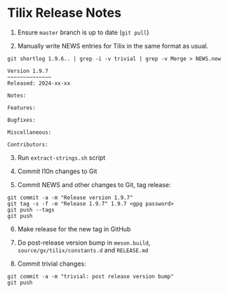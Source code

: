 Tilix Release Notes
===================

1. Ensure `master` branch is up to date (`git pull`)

2. Manually write NEWS entries for Tilix in the same format as usual.

`git shortlog 1.9.6.. | grep -i -v trivial | grep -v Merge > NEWS.new`

```
Version 1.9.7
~~~~~~~~~~~~~~
Released: 2024-xx-xx

Notes:

Features:

Bugfixes:

Miscellaneous:

Contributors:
```

3. Run `extract-strings.sh` script

4. Commit l10n changes to Git

5. Commit NEWS and other changes to Git, tag release:
```
git commit -a -m "Release version 1.9.7"
git tag -s -f -m "Release 1.9.7" 1.9.7 <gpg password>
git push --tags
git push
```

6. Make release for the new tag in GitHub

7. Do post-release version bump in `meson.build`, `source/gx/tilix/constants.d` and `RELEASE.md`

8. Commit trivial changes:
```
git commit -a -m "trivial: post release version bump"
git push
```
